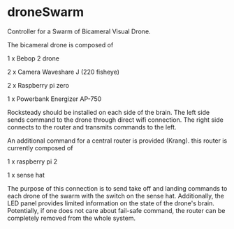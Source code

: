 # droneSwarm
Controller for a Swarm of Bicameral Visual Drone.

The bicameral drone is composed of

1 x Bebop 2 drone

2 x Camera Waveshare J (220 fisheye)

2 x Raspberry pi zero

1 x Powerbank Energizer AP-750


Rocksteady should be installed on each side of the brain. The left side sends command to the drone through direct wifi connection. The right side connects to the router and transmits commands to the left.  

An additional command for a central router is provided (Krang). this router is currently composed of

1 x raspberry pi 2

1 x sense hat

The purpose of this connection is to send take off and landing commands to each drone of the swarm with the switch on the sense hat. Additionally, the LED panel provides limited information on the state of the drone's brain. Potentially, if one does not care about fail-safe command, the router can be completely removed from the whole system. 
